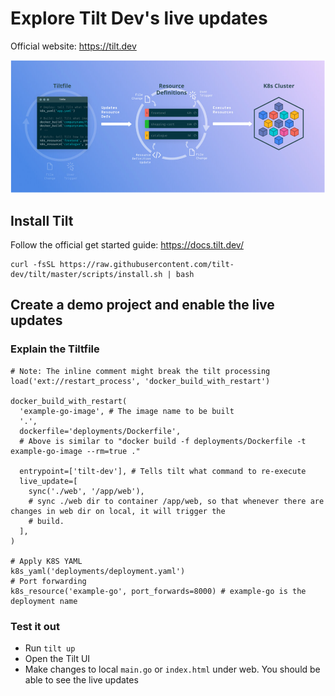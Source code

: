 # Explore Tilt Dev's live updates

Official website: <https://tilt.dev>

![](resources/workflow.png)

## Install Tilt

Follow the official get started guide: <https://docs.tilt.dev/>

```shell
curl -fsSL https://raw.githubusercontent.com/tilt-dev/tilt/master/scripts/install.sh | bash
```

## Create a demo project and enable the live updates

### Explain the Tiltfile

```text
# Note: The inline comment might break the tilt processing
load('ext://restart_process', 'docker_build_with_restart')

docker_build_with_restart(
  'example-go-image', # The image name to be built
  '.',
  dockerfile='deployments/Dockerfile',
  # Above is similar to "docker build -f deployments/Dockerfile -t example-go-image --rm=true ."

  entrypoint=['tilt-dev'], # Tells tilt what command to re-execute
  live_update=[
    sync('./web', '/app/web'),
    # sync ./web dir to container /app/web, so that whenever there are changes in web dir on local, it will trigger the
    # build.
  ],
)

# Apply K8S YAML
k8s_yaml('deployments/deployment.yaml')
# Port forwarding
k8s_resource('example-go', port_forwards=8000) # example-go is the deployment name
```

### Test it out

* Run `tilt up`
* Open the Tilt UI
* Make changes to local `main.go` or `index.html` under web. You should be able to see the live updates